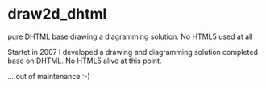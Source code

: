 # draw2d_dhtml
pure DHTML base drawing a diagramming solution. No HTML5 used at all

Startet in 2007 I developed a drawing and diagramming solution completed base on DHTML. No HTML5 
alive at this point.

....out of maintenance :-)
